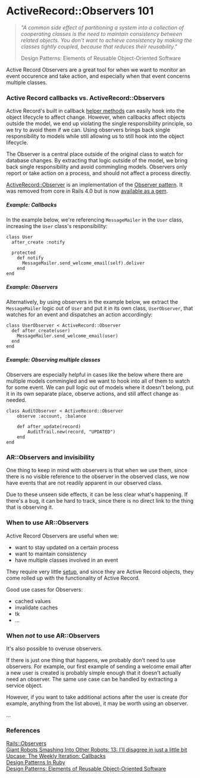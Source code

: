 # ActiveRecord::Observers 101

> *"A common side effect of partitioning a system into a collection of cooperating classes is the need to maintain consistency between related objects. You don't want to achieve consistency by making the classes tightly coupled, because that reduces their reusability."*  
>
> Design Patterns: Elements of Reusable Object-Oriented Software

Active Record Observers are a great tool for when we want to monitor an event occurence and take action, and especially when that event concerns multiple classes.

### Active Record callbacks vs. ActiveRecord::Observers
Active Record's built in callback [helper methods](http://guides.rubyonrails.org/active_record_callbacks.html#available-callbacks) can easily hook into the object lifecycle to affect change. However, when callbacks affect objects outside the model, we end up violating the single responsibility principle, so we try to avoid them if we can. Using observers brings back single responsibility to models while still allowing us to still hook into the object lifecycle.

The Observer is a central place outside of the original class to watch for database changes. By extracting that logic outside of the model, we bring back single responsibility and avoid commingling models. Observers only report or take action on a process, and should not affect a process directly.

[ActiveRecord::Observer](http://api.rubyonrails.org/v3.2/classes/ActiveRecord/Observer.html) is an implementation of the [Observer pattern](https://en.wikipedia.org/wiki/Observer_pattern). It was removed from core in Rails 4.0 but is now [available as a gem](https://github.com/rails/rails-observers).

##### Example: Callbacks

In the example below, we're referencing `MessageMailer` in the `User` class, increasing the `User` class's responsibility:

```
class User
  after_create :notify

  protected
    def notify
      MessageMailer.send_welcome_email(self).deliver
    end
end
```

##### Example: Observers

Alternatively, by using observers in the example below, we extract the `MessageMailer` logic out of `User` and put it in its own class, `UserObserver`, that watches for an event and dispatches an action accordingly:

```
class UserObserver < ActiveRecord::Observer
  def after_create(user)
    MessageMailer.send_welcome_email(user)
  end
end
```

##### Example: Observing multiple classes

Observers are especially helpful in cases like the below where there are multiple models commingled and we want to hook into all of them to watch for some event. We can pull logic out of models where it doesn't belong, put it in its own separate place, observe actions, and still affect change as needed.

```
class AuditObserver < ActiveRecord::Observer
	observe :account, :balance

	def after_update(record)
		AuditTrail.new(record, "UPDATED")
	end
end
```

### AR::Observers and invisibility

One thing to keep in mind with observers is that when we use them, since there is no visible reference to the observer in the observed class, we now have events that are not readily apparent in our observed class. 

Due to these unseen side effects, it can be less clear what's happening. If there's a bug, it can be hard to track, since there is no direct link to the thing that is observing it.

### When to use AR::Observers

Active Record Observers are useful when we:
- want to stay updated on a certain process  
- want to maintain consistency  
- have multiple classes involved in an event  

They require very little [setup](https://github.com/rails/rails-observers#installation), and since they are Active Record objects, they come rolled up with the functionality of Active Record. 

Good use cases for Observers:
- cached values  
- invalidate caches  
- tk  
- ...  

### When *not* to use AR::Observers

It's also possible to overuse observers. 

If there is just one thing that happens, we probably don't need to use observers. For example, our first example of sending a welcome email after a new user is created is probably simple enough that it doesn't actually need an observer. The same use case can be handled by extracting a service object.

However, if you want to take additional actions after the user is create (for example, anything from the list above), it may be worth using an observer. 

...

### References

[Rails::Observers](https://github.com/rails/rails-observers)  
[Giant Robots Smashing Into Other Robots: 13: I'll disagree in just a little bit](http://giantrobots.fm/13)  
[Upcase: The Weekly Iteration: Callbacks](https://thoughtbot.com/upcase/videos/callbacks)  
[Design Patterns In Ruby](https://www.amazon.com/Design-Patterns-Ruby-Russ-Olsen/dp/0321490452)  
[Design Patterns: Elements of Reusable Object-Oriented Software](http://a.co/7iVlVgw)
